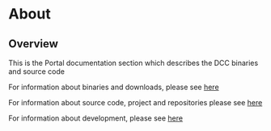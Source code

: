 # About

## Overview

This is the Portal documentation section which describes the DCC binaries and source code

For information about binaries and downloads, please see [here](binaries.md)

For information about source code, project and repositories please see [here](code.md)

For information about development, please see [here](development.md)



